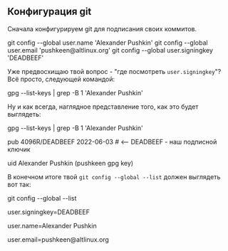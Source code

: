 ## Конфигурация git

Сначала конфигурируем git для подписания своих коммитов.

<div id="termynal" data-termynal data-ty-title="bash" data-ty-typeDelay="40" data-ty-lineDelay="700">
    <span data-ty="input" data-ty-prompt="[~] $">git config --global user.name 'Alexander Pushkin'</span>
    <span data-ty="input" data-ty-prompt="[~] $">git config --global user.email 'pushkeen@altlinux.org'</span>
    <span data-ty="input" data-ty-prompt="[~] $">git config --global user.signingkey 'DEADBEEF'</span>
</div>

Уже предвосхищаю твой вопрос - "где посмотреть `user.signingkey`"? 
Всё просто, следующей командой:
<div id="termynal" data-termynal data-ty-title="bash" data-ty-typeDelay="40" data-ty-lineDelay="700">
    <span data-ty="input" data-ty-prompt="[~] $">gpg --list-keys | grep -B 1 'Alexander Pushkin'</span>
</div>

Ну и как всегда, наглядное представление того, как это будет выглядеть:
<div id="termynal" data-termynal data-ty-title="bash" data-ty-typeDelay="40" data-ty-lineDelay="700">
    <span data-ty="input" data-ty-prompt="[~] $">gpg --list-keys | grep -B 1 'Alexander Pushkin'</span>
    <span class="no-select" data-ty>
        <p>pub   4096R/DEADBEEF 2022-06-03  # <-- DEADBEEF - наш подписной ключик</p>
        <p>uid                  Alexander Pushkin (pushkeen gpg key) <pushkeen@altlinux.org></p>
    </span>
</div>

В конечном итоге твой `git config --global --list` должен выглядеть вот так:
<div id="termynal" data-termynal data-ty-title="bash" data-ty-typeDelay="40" data-ty-lineDelay="700">
    <span data-ty="input" data-ty-prompt="[~] $">git config --global --list</span>
    <span class="no-select" data-ty>
        <p>user.signingkey=DEADBEEF</p>
        <p>user.name=Alexander Pushkin</p>
        <p>user.email=pushkeen@altlinux.org</p>
    </span>
</div>